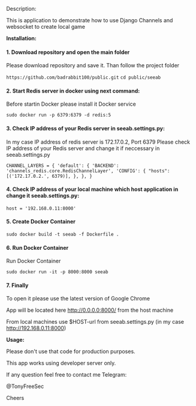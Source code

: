 Description:

This is application to demonstrate how to use Django Channels and websocket to create local game

**Installation:**


#### 1. Download repository and open the main folder
Please download repository and save it. Than follow the project folder

`https://github.com/badrabbit100/public.git`
`cd public/seeab`

#### 2. Start Redis server in docker using next command:
Before startin Docker please install it Docker service

`sudo docker run -p 6379:6379 -d redis:5`

#### 3. Check IP address of your Redis server in seeab.settings.py:
In my case IP address of redis server is 172.17.0.2, Port 6379
Please check IP address of your Redis server and change it if neccessary in seeab.settings.py

`CHANNEL_LAYERS = {
    'default': {
        'BACKEND': 'channels_redis.core.RedisChannelLayer',
        'CONFIG': {
            "hosts": [('172.17.0.2.', 6379)],
        },
    },
}`

#### 4. Check IP address of your local machine which host application in change it seeab.settings.py:
  
`host = '192.168.0.11:8000'`


#### 5. Create Docker Container 

`sudo docker build -t seeab -f Dockerfile .`


#### 6. Run Docker Container 

Run Docker Container

`sudo docker run -it -p 8000:8000 seeab`


#### 7. Finally

To open it please use the latest version of Google Chrome

App will be located here http://0.0.0.0:8000/ from the host machine

From local machines use $HOST-url from seeab.settings.py (in my case http://192.168.0.11:8000)


**Usage:**

Please don't use that code for production purposes.

This app works using developer server only.

If any question feel free to contact me Telegram:

@TonyFreeSec

Cheers
